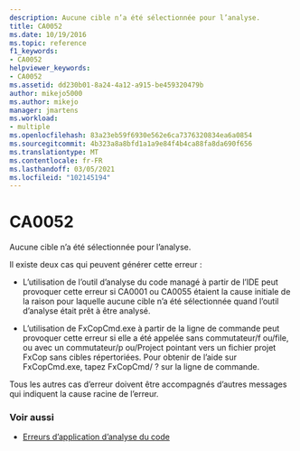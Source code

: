 ```yaml
---
description: Aucune cible n’a été sélectionnée pour l’analyse.
title: CA0052
ms.date: 10/19/2016
ms.topic: reference
f1_keywords:
- CA0052
helpviewer_keywords:
- CA0052
ms.assetid: dd230b01-8a24-4a12-a915-be459320479b
author: mikejo5000
ms.author: mikejo
manager: jmartens
ms.workload:
- multiple
ms.openlocfilehash: 83a23eb59f6930e562e6ca7376320834ea6a0854
ms.sourcegitcommit: 4b323a8a8bfd1a1a9e84f4b4ca88fa8da690f656
ms.translationtype: MT
ms.contentlocale: fr-FR
ms.lasthandoff: 03/05/2021
ms.locfileid: "102145194"
---
```

# <a name="ca0052"></a>CA0052

Aucune cible n’a été sélectionnée pour l’analyse.

Il existe deux cas qui peuvent générer cette erreur :

- L’utilisation de l’outil d’analyse du code managé à partir de l’IDE peut provoquer cette erreur si CA0001 ou CA0055 étaient la cause initiale de la raison pour laquelle aucune cible n’a été sélectionnée quand l’outil d’analyse était prêt à être analysé.

- L’utilisation de FxCopCmd.exe à partir de la ligne de commande peut provoquer cette erreur si elle a été appelée sans commutateur/f ou/file, ou avec un commutateur/p ou/Project pointant vers un fichier projet FxCop sans cibles répertoriées. Pour obtenir de l’aide sur FxCopCmd.exe, tapez FxCopCmd/ ? sur la ligne de commande.

Tous les autres cas d’erreur doivent être accompagnés d’autres messages qui indiquent la cause racine de l’erreur.

### <a name="see-also"></a>Voir aussi

- [Erreurs d’application d’analyse du code](../code-quality/code-analysis-application-errors.md)
